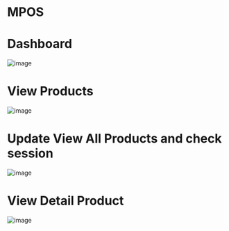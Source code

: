 # MPOS

# Dashboard
![image](https://github.com/user-attachments/assets/86a053a6-6181-4864-b0b7-19b88201c71a)
# View Products
![image](https://github.com/user-attachments/assets/ce0c5429-ea3d-4274-a701-76caa15f9ad8)
# Update View All Products and check session
![image](https://github.com/user-attachments/assets/0c4493d2-4062-4e96-90c1-7d63a1862e32)
# View Detail Product
![image](https://github.com/user-attachments/assets/9e7f6869-84c0-4c22-9064-0190db262afe)


